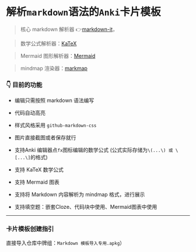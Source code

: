 # 解析`markdown`语法的`Anki`卡片模板

> 核心 markdown 解析器 👉[markdown-it](https://github.com/markdown-it/markdown-it)，

> 数学公式解析器：[KaTeX](https://github.com/KaTeX/KaTeX)

> Mermaid 图形解析器：[Mermaid](https://github.com/mermaid-js/mermaid)

> mindmap 渲染器：[markmap](https://github.com/markmap/markmap)

### 👇 目前的功能

- 编辑只需按照 markdown 语法编写

- 代码自动高亮

- 样式风格采用 `github-markdown-css`

- 图片直接截图或者保存就行

- 支持Anki 编辑器点`fx`图标编辑的数学公式 (公式实际存储为`\(...\) 或 \[...\]`的格式)

- 支持 KaTeX 数学公式

- 支持 Mermaid 图表

- 支持将 Markdown 内容解析为 mindmap 格式，进行展示

- 支持填空题：嵌套Cloze、代码块中使用、Mermaid图表中使用

---

### 卡片模板创建指引
直接导入仓库中牌组：`Markdown 模板导入专用.apkg`）
